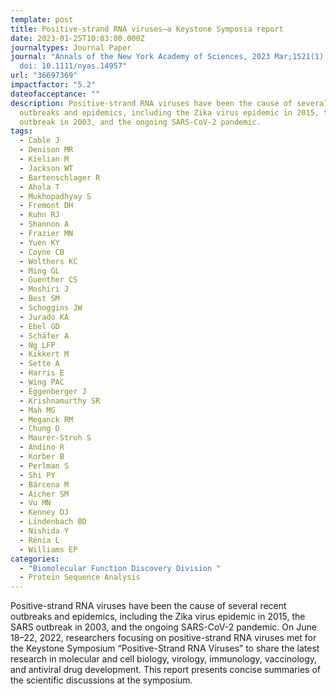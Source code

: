 ```yaml
---
template: post
title: Positive-strand RNA viruses—a Keystone Symposia report
date: 2023-01-25T10:03:00.000Z
journaltypes: Journal Paper
journal: "Annals of the New York Academy of Sciences, 2023 Mar;1521(1):46-66.
  doi: 10.1111/nyas.14957"
url: "36697369"
impactfactor: "5.2"
dateofacceptance: ""
description: Positive-strand RNA viruses have been the cause of several recent
  outbreaks and epidemics, including the Zika virus epidemic in 2015, the SARS
  outbreak in 2003, and the ongoing SARS-CoV-2 pandemic.
tags:
  - Cable J
  - Denison MR
  - Kielian M
  - Jackson WT
  - Bartenschlager R
  - Ahola T
  - Mukhopadhyay S
  - Fremont DH
  - Kuhn RJ
  - Shannon A
  - Frazier MN
  - Yuen KY
  - Coyne CB
  - Wolthers KC
  - Ming GL
  - Guenther CS
  - Moshiri J
  - Best SM
  - Schoggins JW
  - Jurado KA
  - Ebel GD
  - Schäfer A
  - Ng LFP
  - Kikkert M
  - Sette A
  - Harris E
  - Wing PAC
  - Eggenberger J
  - Krishnamurthy SR
  - Mah MG
  - Meganck RM
  - Chung D
  - Maurer-Stroh S
  - Andino R
  - Korber B
  - Perlman S
  - Shi PY
  - Bárcena M
  - Aicher SM
  - Vu MN
  - Kenney DJ
  - Lindenbach BD
  - Nishida Y
  - Rénia L
  - Williams EP
categories:
  - "Biomolecular Function Discovery Division "
  - Protein Sequence Analysis
---
```

<!--StartFragment-->

Positive-strand RNA viruses have been the cause of several recent outbreaks and epidemics, including the Zika virus epidemic in 2015, the SARS outbreak in 2003, and the ongoing SARS-CoV-2 pandemic. On June 18–22, 2022, researchers focusing on positive-strand RNA viruses met for the Keystone Symposium “Positive-Strand RNA Viruses” to share the latest research in molecular and cell biology, virology, immunology, vaccinology, and antiviral drug development. This report presents concise summaries of the scientific discussions at the symposium.

<!--EndFragment-->